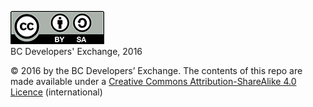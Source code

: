 ![LICENCE](/images-for-wiki/CC-BY-SA_icon.png)  
BC Developers' Exchange, 2016

© 2016 by the BC Developers’ Exchange. The contents of this repo are made available under a [Creative Commons Attribution-ShareAlike 4.0 Licence](https://creativecommons.org/licenses/by-sa/4.0/) (international) 
